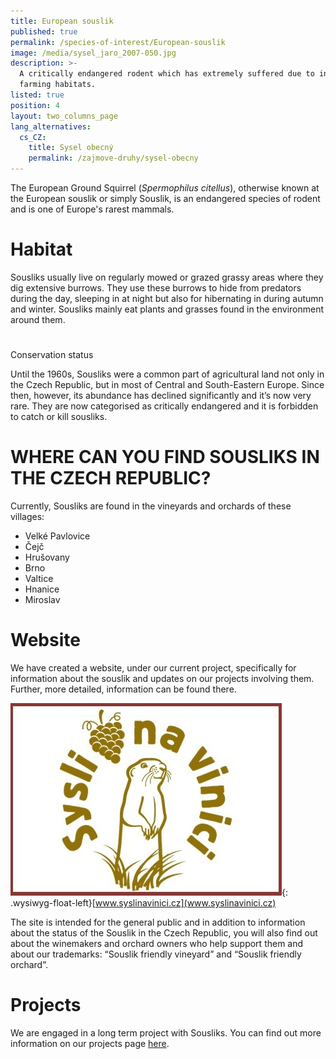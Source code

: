 ```yaml
---
title: European souslik
published: true
permalink: /species-of-interest/European-souslik
image: /media/sysel_jaro_2007-050.jpg
description: >-
  A critically endangered rodent which has extremely suffered due to intensive
  farming habitats.
listed: true
position: 4
layout: two_columns_page
lang_alternatives:
  cs_CZ:
    title: Sysel obecný
    permalink: /zajmove-druhy/sysel-obecny
---
```

The European Ground Squirrel (_Spermophilus citellus_), otherwise known at the European souslik or simply Souslik, is an endangered species of rodent and is one of Europe's rarest mammals. 

# Habitat

Sousliks usually live on regularly mowed or grazed grassy areas where they dig extensive burrows. They use these burrows to hide from predators during the day, sleeping in at night but also for hibernating in during autumn and winter. Sousliks mainly eat plants and grasses found in the environment around them.

# 
Conservation status

Until the 1960s, Sousliks were a common part of agricultural land not only in the Czech Republic, but in most of Central and South-Eastern Europe. Since then, however, its abundance has declined significantly and it’s now very rare. They are now categorised as critically endangered and it is forbidden to catch or kill sousliks.

# WHERE CAN YOU FIND SOUSLIKS IN THE CZECH REPUBLIC?

Currently, Sousliks are found in the vineyards and orchards of these villages:

* Velké Pavlovice
* Čejč
* Hrušovany
* Brno
* Valtice
* Hnanice
* Miroslav

# Website

We have created a website, under our current project, specifically for information about the souslik and updates on our projects involving them. Further, more detailed, information can be found there.

<div class="clearfix"></div>

![](/media/syslinavinici.jpg){: .wysiwyg-float-left}[www.syslinavinici.cz](www.syslinavinici.cz)

The site is intended for the general public and in addition to information about the status of the Souslik in the Czech Republic, you will also find out about the winemakers and orchard owners who help support them and about our trademarks: “Souslik friendly vineyard” and “Souslik friendly orchard”.

<div class="clearfix"></div>

# Projects

We are engaged in a long term project with Sousliks. You can find out more information on our projects page [here](/projects).
